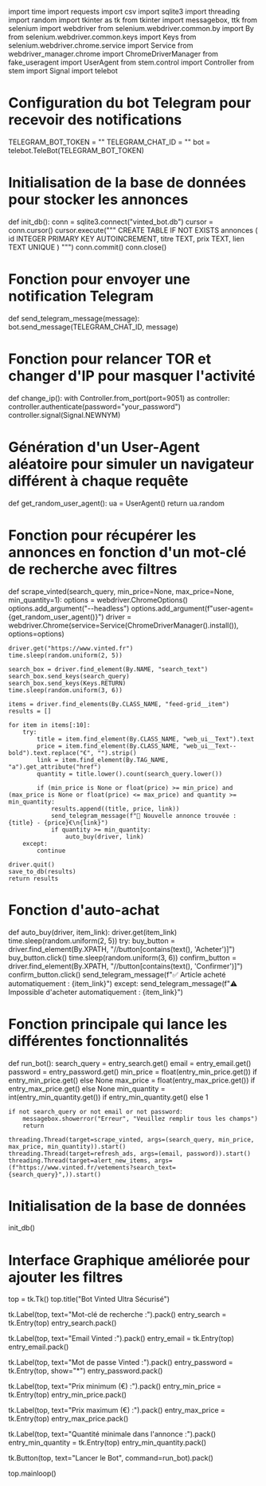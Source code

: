 import time
import requests
import csv
import sqlite3
import threading
import random
import tkinter as tk
from tkinter import messagebox, ttk
from selenium import webdriver
from selenium.webdriver.common.by import By
from selenium.webdriver.common.keys import Keys
from selenium.webdriver.chrome.service import Service
from webdriver_manager.chrome import ChromeDriverManager
from fake_useragent import UserAgent
from stem.control import Controller
from stem import Signal
import telebot

# Configuration du bot Telegram pour recevoir des notifications
TELEGRAM_BOT_TOKEN = ""
TELEGRAM_CHAT_ID = ""
bot = telebot.TeleBot(TELEGRAM_BOT_TOKEN)

# Initialisation de la base de données pour stocker les annonces
def init_db():
    conn = sqlite3.connect("vinted_bot.db")
    cursor = conn.cursor()
    cursor.execute("""
        CREATE TABLE IF NOT EXISTS annonces (
            id INTEGER PRIMARY KEY AUTOINCREMENT,
            titre TEXT,
            prix TEXT,
            lien TEXT UNIQUE
        )
    """)
    conn.commit()
    conn.close()

# Fonction pour envoyer une notification Telegram
def send_telegram_message(message):
    bot.send_message(TELEGRAM_CHAT_ID, message)

# Fonction pour relancer TOR et changer d'IP pour masquer l'activité
def change_ip():
    with Controller.from_port(port=9051) as controller:
        controller.authenticate(password="your_password")
        controller.signal(Signal.NEWNYM)

# Génération d'un User-Agent aléatoire pour simuler un navigateur différent à chaque requête
def get_random_user_agent():
    ua = UserAgent()
    return ua.random

# Fonction pour récupérer les annonces en fonction d'un mot-clé de recherche avec filtres
def scrape_vinted(search_query, min_price=None, max_price=None, min_quantity=1):
    options = webdriver.ChromeOptions()
    options.add_argument("--headless")
    options.add_argument(f"user-agent={get_random_user_agent()}")
    driver = webdriver.Chrome(service=Service(ChromeDriverManager().install()), options=options)
    
    driver.get("https://www.vinted.fr")
    time.sleep(random.uniform(2, 5))
    
    search_box = driver.find_element(By.NAME, "search_text")
    search_box.send_keys(search_query)
    search_box.send_keys(Keys.RETURN)
    time.sleep(random.uniform(3, 6))
    
    items = driver.find_elements(By.CLASS_NAME, "feed-grid__item")
    results = []
    
    for item in items[:10]:
        try:
            title = item.find_element(By.CLASS_NAME, "web_ui__Text").text
            price = item.find_element(By.CLASS_NAME, "web_ui__Text--bold").text.replace("€", "").strip()
            link = item.find_element(By.TAG_NAME, "a").get_attribute("href")
            quantity = title.lower().count(search_query.lower())
            
            if (min_price is None or float(price) >= min_price) and (max_price is None or float(price) <= max_price) and quantity >= min_quantity:
                results.append((title, price, link))
                send_telegram_message(f"🔔 Nouvelle annonce trouvée : {title} - {price}€\n{link}")
                if quantity >= min_quantity:
                    auto_buy(driver, link)
        except:
            continue
    
    driver.quit()
    save_to_db(results)
    return results

# Fonction d'auto-achat
def auto_buy(driver, item_link):
    driver.get(item_link)
    time.sleep(random.uniform(2, 5))
    try:
        buy_button = driver.find_element(By.XPATH, "//button[contains(text(), 'Acheter')]")
        buy_button.click()
        time.sleep(random.uniform(3, 6))
        confirm_button = driver.find_element(By.XPATH, "//button[contains(text(), 'Confirmer')]")
        confirm_button.click()
        send_telegram_message(f"✅ Article acheté automatiquement : {item_link}")
    except:
        send_telegram_message(f"⚠️ Impossible d'acheter automatiquement : {item_link}")

# Fonction principale qui lance les différentes fonctionnalités
def run_bot():
    search_query = entry_search.get()
    email = entry_email.get()
    password = entry_password.get()
    min_price = float(entry_min_price.get()) if entry_min_price.get() else None
    max_price = float(entry_max_price.get()) if entry_max_price.get() else None
    min_quantity = int(entry_min_quantity.get()) if entry_min_quantity.get() else 1
    
    if not search_query or not email or not password:
        messagebox.showerror("Erreur", "Veuillez remplir tous les champs")
        return
    
    threading.Thread(target=scrape_vinted, args=(search_query, min_price, max_price, min_quantity)).start()
    threading.Thread(target=refresh_ads, args=(email, password)).start()
    threading.Thread(target=alert_new_items, args=(f"https://www.vinted.fr/vetements?search_text={search_query}",)).start()

# Initialisation de la base de données
init_db()

# Interface Graphique améliorée pour ajouter les filtres
top = tk.Tk()
top.title("Bot Vinted Ultra Sécurisé")

tk.Label(top, text="Mot-clé de recherche :").pack()
entry_search = tk.Entry(top)
entry_search.pack()

tk.Label(top, text="Email Vinted :").pack()
entry_email = tk.Entry(top)
entry_email.pack()

tk.Label(top, text="Mot de passe Vinted :").pack()
entry_password = tk.Entry(top, show="*")
entry_password.pack()

tk.Label(top, text="Prix minimum (€) :").pack()
entry_min_price = tk.Entry(top)
entry_min_price.pack()

tk.Label(top, text="Prix maximum (€) :").pack()
entry_max_price = tk.Entry(top)
entry_max_price.pack()

tk.Label(top, text="Quantité minimale dans l'annonce :").pack()
entry_min_quantity = tk.Entry(top)
entry_min_quantity.pack()

tk.Button(top, text="Lancer le Bot", command=run_bot).pack()

top.mainloop()
